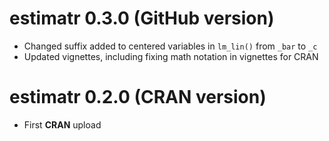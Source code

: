 # estimatr 0.3.0 (GitHub version)

* Changed suffix added to centered variables in `lm_lin()` from `_bar` to `_c`
* Updated vignettes, including fixing math notation in vignettes for CRAN

# estimatr 0.2.0 (CRAN version)

* First **CRAN** upload
